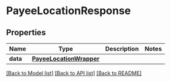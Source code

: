 # PayeeLocationResponse

## Properties
Name | Type | Description | Notes
------------ | ------------- | ------------- | -------------
**data** | [**PayeeLocationWrapper**](PayeeLocationWrapper.md) |  | 

[[Back to Model list]](../README.md#documentation-for-models) [[Back to API list]](../README.md#documentation-for-api-endpoints) [[Back to README]](../README.md)

